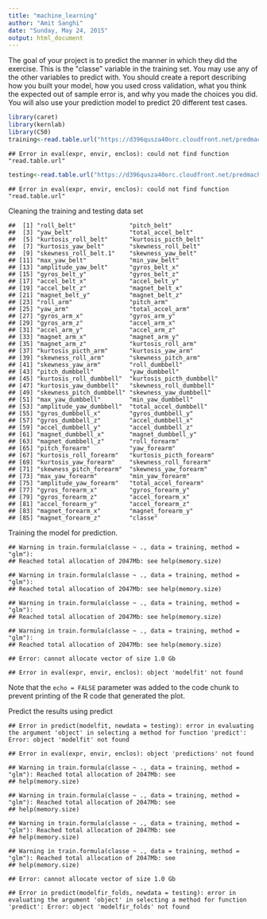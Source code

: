 ```yaml
---
title: "machine_learning"
author: "Amit Sanghi"
date: "Sunday, May 24, 2015"
output: html_document
---
```


The goal of your project is to predict the manner in which they did the exercise. This is the "classe" variable in the training set. You may use any of the other variables to predict with. You should create a report describing how you
built your model, how you used cross validation, what you think the expected out of sample error is, and why you
made the choices you did. You will also use your prediction model to predict 20 different test cases.


```r
library(caret)
library(kernlab)
library(C50)
training<-read.table.url("https://d396qusza40orc.cloudfront.net/predmachlearn/pmltraining.csv",skip=4,header=T)
```

```
## Error in eval(expr, envir, enclos): could not find function "read.table.url"
```

```r
testing<-read.table.url("https://d396qusza40orc.cloudfront.net/predmachlearn/pmltesting.csv",skip=4,header=T)
```

```
## Error in eval(expr, envir, enclos): could not find function "read.table.url"
```
Cleaning the training and testing data set


```
##  [1] "roll_belt"               "pitch_belt"             
##  [3] "yaw_belt"                "total_accel_belt"       
##  [5] "kurtosis_roll_belt"      "kurtosis_picth_belt"    
##  [7] "kurtosis_yaw_belt"       "skewness_roll_belt"     
##  [9] "skewness_roll_belt.1"    "skewness_yaw_belt"      
## [11] "max_yaw_belt"            "min_yaw_belt"           
## [13] "amplitude_yaw_belt"      "gyros_belt_x"           
## [15] "gyros_belt_y"            "gyros_belt_z"           
## [17] "accel_belt_x"            "accel_belt_y"           
## [19] "accel_belt_z"            "magnet_belt_x"          
## [21] "magnet_belt_y"           "magnet_belt_z"          
## [23] "roll_arm"                "pitch_arm"              
## [25] "yaw_arm"                 "total_accel_arm"        
## [27] "gyros_arm_x"             "gyros_arm_y"            
## [29] "gyros_arm_z"             "accel_arm_x"            
## [31] "accel_arm_y"             "accel_arm_z"            
## [33] "magnet_arm_x"            "magnet_arm_y"           
## [35] "magnet_arm_z"            "kurtosis_roll_arm"      
## [37] "kurtosis_picth_arm"      "kurtosis_yaw_arm"       
## [39] "skewness_roll_arm"       "skewness_pitch_arm"     
## [41] "skewness_yaw_arm"        "roll_dumbbell"          
## [43] "pitch_dumbbell"          "yaw_dumbbell"           
## [45] "kurtosis_roll_dumbbell"  "kurtosis_picth_dumbbell"
## [47] "kurtosis_yaw_dumbbell"   "skewness_roll_dumbbell" 
## [49] "skewness_pitch_dumbbell" "skewness_yaw_dumbbell"  
## [51] "max_yaw_dumbbell"        "min_yaw_dumbbell"       
## [53] "amplitude_yaw_dumbbell"  "total_accel_dumbbell"   
## [55] "gyros_dumbbell_x"        "gyros_dumbbell_y"       
## [57] "gyros_dumbbell_z"        "accel_dumbbell_x"       
## [59] "accel_dumbbell_y"        "accel_dumbbell_z"       
## [61] "magnet_dumbbell_x"       "magnet_dumbbell_y"      
## [63] "magnet_dumbbell_z"       "roll_forearm"           
## [65] "pitch_forearm"           "yaw_forearm"            
## [67] "kurtosis_roll_forearm"   "kurtosis_picth_forearm" 
## [69] "kurtosis_yaw_forearm"    "skewness_roll_forearm"  
## [71] "skewness_pitch_forearm"  "skewness_yaw_forearm"   
## [73] "max_yaw_forearm"         "min_yaw_forearm"        
## [75] "amplitude_yaw_forearm"   "total_accel_forearm"    
## [77] "gyros_forearm_x"         "gyros_forearm_y"        
## [79] "gyros_forearm_z"         "accel_forearm_x"        
## [81] "accel_forearm_y"         "accel_forearm_z"        
## [83] "magnet_forearm_x"        "magnet_forearm_y"       
## [85] "magnet_forearm_z"        "classe"
```

Training the model for prediction.


```
## Warning in train.formula(classe ~ ., data = training, method = "glm"):
## Reached total allocation of 2047Mb: see help(memory.size)
```

```
## Warning in train.formula(classe ~ ., data = training, method = "glm"):
## Reached total allocation of 2047Mb: see help(memory.size)
```

```
## Warning in train.formula(classe ~ ., data = training, method = "glm"):
## Reached total allocation of 2047Mb: see help(memory.size)
```

```
## Warning in train.formula(classe ~ ., data = training, method = "glm"):
## Reached total allocation of 2047Mb: see help(memory.size)
```

```
## Error: cannot allocate vector of size 1.0 Gb
```

```
## Error in eval(expr, envir, enclos): object 'modelfit' not found
```

Note that the `echo = FALSE` parameter was added to the code chunk to prevent printing of the R code that generated the plot.


Predict the results using predict

```
## Error in predict(modelfit, newdata = testing): error in evaluating the argument 'object' in selecting a method for function 'predict': Error: object 'modelfit' not found
```

```
## Error in eval(expr, envir, enclos): object 'predictions' not found
```


```
## Warning in train.formula(classe ~ ., data = training, method = "glm"): Reached total allocation of 2047Mb: see
## help(memory.size)
```

```
## Warning in train.formula(classe ~ ., data = training, method = "glm"): Reached total allocation of 2047Mb: see
## help(memory.size)
```

```
## Warning in train.formula(classe ~ ., data = training, method = "glm"): Reached total allocation of 2047Mb: see
## help(memory.size)
```

```
## Warning in train.formula(classe ~ ., data = training, method = "glm"): Reached total allocation of 2047Mb: see
## help(memory.size)
```

```
## Error: cannot allocate vector of size 1.0 Gb
```

```
## Error in predict(modelfir_folds, newdata = testing): error in evaluating the argument 'object' in selecting a method for function 'predict': Error: object 'modelfir_folds' not found
```
